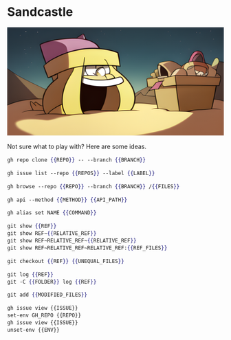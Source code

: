 # Sandcastle

![](./sandcastle/banner.png)

Not sure what to play with? Here are some ideas.

```handlebars
gh repo clone {{REPO}} -- --branch {{BRANCH}}
```

```handlebars
gh issue list --repo {{REPOS}} --label {{LABEL}}
```

```handlebars
gh browse --repo {{REPO}} --branch {{BRANCH}} /{{FILES}}
```

```handlebars
gh api --method {{METHOD}} {{API_PATH}}
```

```handlebars
gh alias set NAME {{COMMAND}}
```

```handlebars
git show {{REF}}
git show REF~{{RELATIVE_REF}}
git show REF~RELATIVE_REF~{{RELATIVE_REF}}
git show REF~RELATIVE_REF~RELATIVE_REF:{{REF_FILES}}
```

```handlebars
git checkout {{REF}} {{UNEQUAL_FILES}}
```

```handlebars
git log {{REF}}
git -C {{FOLDER}} log {{REF}}
```

```handlebars
git add {{MODIFIED_FILES}}
```

```sh
gh issue view {{ISSUE}}
set-env GH_REPO {{REPO}}
gh issue view {{ISSUE}}
unset-env {{ENV}}
```
